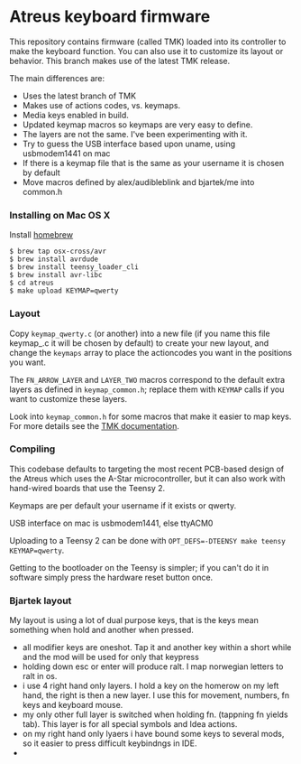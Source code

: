 # Atreus keyboard firmware

This repository contains firmware (called TMK) loaded into its
controller to make the keyboard function. You can also use it to
customize its layout or behavior. This branch makes use of the latest TMK release.

The main differences are:

- Uses the latest branch of TMK
- Makes use of actions codes, vs. keymaps.
- Media keys enabled in build.
- Updated keymap macros so keymaps are very easy to define.
- The layers are not the same. I've been experimenting with it.
- Try to guess the USB interface based upon uname, using usbmodem1441 on mac
- If there is a keymap file that is the same as your username it is chosen by default
- Move macros defined by alex/audibleblink and bjartek/me into common.h

### Installing on Mac OS X

Install [homebrew](http://brew.sh/)

    $ brew tap osx-cross/avr
    $ brew install avrdude
    $ brew install teensy_loader_cli
    $ brew install avr-libc
    $ cd atreus
    $ make upload KEYMAP=qwerty

### Layout

Copy `keymap_qwerty.c` (or another) into a new file (if you name this file keymap_<username>.c it will be chosen by default) to create your new
layout, and change the `keymaps` array to place the actioncodes you want
in the positions you want.

The `FN_ARROW_LAYER` and `LAYER_TWO` macros correspond to the default
extra layers as defined in `keymap_common.h`; replace them with
`KEYMAP` calls if you want to customize these layers.

Look into `keymap_common.h` for some macros that make it easier to map keys.
For more details see the [TMK documentation](tmk/README.md).

### Compiling

This codebase defaults to targeting the most recent PCB-based design
of the Atreus which uses the A-Star microcontroller, but it can also
work with hand-wired boards that use the Teensy 2.

Keymaps are per default your username if it exists or qwerty.

USB interface on mac is usbmodem1441, else ttyACM0

Uploading to a Teensy 2 can be done with `OPT_DEFS=-DTEENSY make teensy
KEYMAP=qwerty`.

Getting to the bootloader on the Teensy is simpler;
if you can't do it in software simply press the hardware reset button
once.

### Bjartek layout
My layout is using a lot of dual purpose keys, that is the keys mean something when hold and another when pressed.
- all modifier keys are oneshot. Tap it and another key within a short while and the mod will be used for only that keypress
- holding down esc or enter will produce ralt. I map norwegian letters to ralt in os.
- i use 4 right hand only layers. I hold a key on the homerow on my left hand, the right is then a new layer. I use this for movement, numbers, fn keys and keyboard mouse.
- my only other full layer is switched when holding fn. (tappning fn yields tab). This layer is for all special symbols and Idea actions.
- on my right hand only lyaers i have bound some keys to several mods, so it easier to press difficult keybindngs in IDE. 
-

